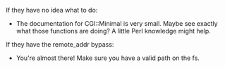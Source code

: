 If they have no idea what to do:

- The documentation for CGI::Minimal is very small. Maybe see exactly what those functions are doing? A little Perl knowledge might help.

If they have the remote_addr bypass:

- You're almost there! Make sure you have a valid path on the fs.